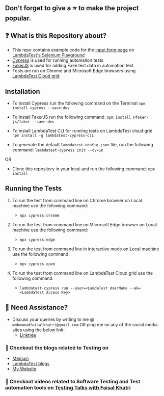 ## Don't forget to give a :star: to make the project popular.

## :question: What is this Repository about?

- This repo contains example code for the [input form page](https://www.lambdatest.com/selenium-playground/input-form-demo) on [LambdaTest's Selenium Playground](https://www.lambdatest.com/selenium-playground/)  
- [Cypress](https://www.cypress.io/) is used for running automation tests.
- [FakerJS](https://fakerjs.dev/) is used for adding Fake test data in automation test.
- Tests are run on Chrome and Microsoft Edge browsers using [LambdaTest Cloud grid](https://www.lambdatest.com/)

## Installation

- To install Cypress run the following command on the Terminal 
    `npm install cypress --save-dev`

- To install FakerJS run the following command:
    `npm install @faker-js/faker --save-dev`

- To install LambdaTest CLI for running tests on LambdaTest cloud grid
    `npm install -g lambdatest-cypress-cli`

- To generate the default `lambdatest-config.json` file, run the following command:
    `lambdatest-cypress init --cv=10`

OR 

- Clone this repository in your local and run the following command: 
    `npm install`

## Running the Tests

1. To run the test from command line on Chrome browser on Local machine use the following command:
    - `npx cypress:chrome` 

1. To run the test from command line on Microsoft Edge browser on Local machine use the following command:
    - `npx cypress:edge` 

1. To run the test from command line in interactive mode on Local machine use the following command:
    - `npx cypress open` 

1. To run the test from command line on LambdaTest Cloud grid use the following command:
    - `lambdatest-cypress run --user=<LamdaTest UserName --ak=<LambdaTest Access Key>` 

## 🧬 Need Assistance?

- Discuss your queries by writing to me @ `mohammadfaisalkhatri@gmail.com`
  OR ping me on any of the social media sites using the below link:
    - [Linktree](https://linktr.ee/faisalkhatri)

### :thought_balloon: Checkout the blogs related to Testing on

- [Medium](https://medium.com/@iamfaisalkhatri)
- [LambdaTest blogs](https://www.lambdatest.com/blog/author/mfaisalkhatri/)
- [My Website](https://mfaisalkhatri.github.io)

### :bookmark: Checkout videos related to Software Testing and Test automation tools on [Testing Talks with Faisal Khatri](https://www.youtube.com/@faisalkhatriqa)